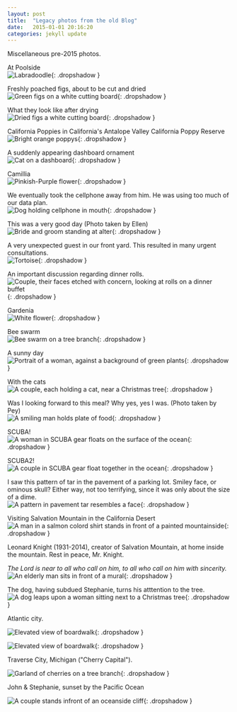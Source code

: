 ```yaml
---
layout: post
title:  "Legacy photos from the old Blog"
date:   2015-01-01 20:16:20
categories: jekyll update
---
```

Miscellaneous pre-2015 photos.
  

At Poolside  
![Labradoodle](/images/legacy/poolside.png){: .dropshadow }

Freshly poached figs, about to be cut and dried  
![Green figs on a white cutting board](/images/legacy/figs_poached.png){: .dropshadow }

What they look like after drying  
![Dried figs a white cutting board](/images/legacy/dried_figs.png){: .dropshadow }

California Poppies in California's Antalope Valley California Poppy Reserve  
![Bright orange poppys](/images/legacy/CaliforniaPoppy.gif){: .dropshadow }

A suddenly appearing dashboard ornament  
![Cat on a dashboard](/images/legacy/SuddenDashboard.gif){: .dropshadow }

Camillia  
![Pinkish-Purple flower](/images/legacy/Camillia.gif){: .dropshadow }

We eventually took the cellphone away from him.  He was using too much of our data plan.  
![Dog holding cellphone in mouth](/images/legacy/WithPhone.gif){: .dropshadow }

This was a very good day (Photo taken by Ellen)  
![Bride and groom standing at alter](/images/legacy/ThisWasAGoodDay.gif){: .dropshadow }

A very unexpected guest in our front yard. This resulted in many urgent consultations.  
![Tortoise](/images/legacy/Tortoise.gif){: .dropshadow }

An important discussion regarding dinner rolls.  
![Couple, their faces etched with concern, looking at rolls on a dinner buffet](/images/legacy/DinnerRollDiscussion.gif){: .dropshadow }

Gardenia  
![White flower](/images/legacy/Gardenia.gif){: .dropshadow }

Bee swarm  
![Bee swarm on a tree branch](/images/legacy/BeeSwarm.gif){: .dropshadow }

A sunny day  
![Portrait of a woman, against a background of green plants](/images/legacy/Doorway.gif){: .dropshadow }

With the cats  
![A couple, each holding a cat, near a Christmas tree](/images/legacy/TreeAndCats.gif){: .dropshadow }

Was I looking forward to this meal?  Why yes, yes I was. (Photo taken by Pey)  
![A smiling man holds plate of food](/images/legacy/EnjoyableDinner.gif){: .dropshadow }

SCUBA!  
![A woman in SCUBA gear floats on the surface of the ocean](/images/legacy/GirlWithRegulator.gif){: .dropshadow }

SCUBA2!  
![A couple in SCUBA gear float together in the ocean](/images/legacy/GirlWithWalrusS.gif){: .dropshadow }

I saw this pattern of tar in the pavement of a parking lot. Smiley face, or ominous skull? Either way, not too terrifying, since it was only about the size of a dime.  
![A pattern in pavement tar resembles a face](/images/legacy/FaceInThePavement.gif){: .dropshadow }

Visiting Salvation Mountain in the California Desert  
![A man in a salmon colord shirt stands in front of a painted mountainside](/images/legacy/SalvationMountain.gif){: .dropshadow }

Leonard Knight (1931-2014), creator of Salvation Mountain, at home inside the mountain. Rest in peace, Mr. Knight.  

*The Lord is near to all who call on him, to all who call on him with sincerity.*  
![An elderly man sits in front of a mural](/images/legacy/LeonardKnight.gif){: .dropshadow }

The dog, having subdued Stephanie, turns his atttention to the tree.  
![A dog leaps upon a woman sitting next to a Christmas tree](/images/legacy/dog_vs_tree.gif){: .dropshadow }

Atlantic city.  

![Elevated view of boardwalk](/images/legacy/atlantic_city_boardwalk1.png){: .dropshadow }  

![Elevated view of boardwalk](/images/legacy/atlantic_city_boardwalk2.png){: .dropshadow }  

Traverse City, Michigan ("Cherry Capital").  

![Garland of cherries on a tree branch](/images/legacy/cherry_garland.png){: .dropshadow }  

John & Stephanie, sunset by the Pacific Ocean  

![A couple stands infront of an oceanside cliff](/images/legacy/sunset.gif){: .dropshadow }




